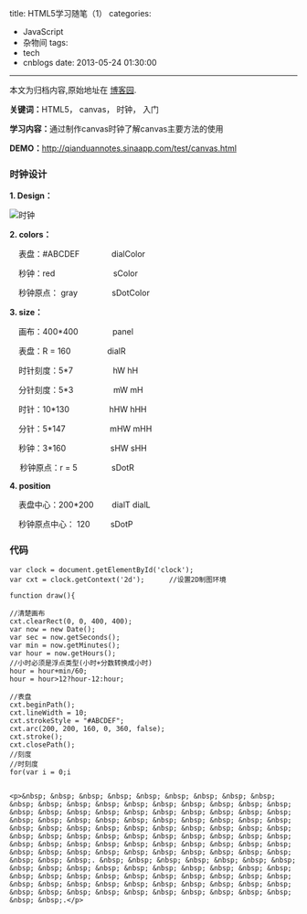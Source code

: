 title: HTML5学习随笔（1）
categories:
  - JavaScript
  - 杂物间
tags:
  - tech
  - cnblogs
date: 2013-05-24 01:30:00
---

<div class="history-article">本文为归档内容,原始地址在 <a href="http://www.cnblogs.com/hustskyking/archive/2013/05/24/canvas-clock.html" target="_blank">博客园</a>.</div>

<p><strong>关键词：</strong>HTML5， canvas， 时钟， 入门</p>
<p><strong>学习内容：</strong>通过制作canvas时钟了解canvas主要方法的使用</p>
<p><strong>DEMO：</strong><a href="http://qianduannotes.sinaapp.com/test/canvas.html" target="_blank">http://qianduannotes.sinaapp.com/test/canvas.html</a></p>


<h3>时钟设计</h3>
<p><strong>1. Design：</strong></p>
<p><img title="时钟" src="http://images.cnblogs.com/cnblogs_com/hustskyking/464217/o_%e6%97%b6%e9%92%9f.png" alt="时钟"></p>
<p><strong>2. colors：</strong></p>
<p>&nbsp; &nbsp; 表盘：<span>#ABCDEF</span>　　　　dialColor</p>
<p>&nbsp; &nbsp; 秒钟：<span>red</span>　　　　　　　 sColor</p>
<p>&nbsp; &nbsp; 秒钟原点： <span>gray</span>　　　　 sDotColor</p>
<p><strong>3. size：</strong></p>
<p>&nbsp; &nbsp; 画布：400*400　　　　 panel</p>
<p>&nbsp; &nbsp; 表盘：R = 160　　　　 &nbsp;dialR</p>
<p>&nbsp; &nbsp; 时针刻度：5*7　　　　　hW hH</p>
<p>&nbsp; &nbsp; 分针刻度：5*3　　　　　mW mH</p>
<p>&nbsp; &nbsp; 时针：10*130　　　　　hHW hHH</p>
<p>&nbsp; &nbsp; 分针：5*147　　　　　 &nbsp;mHW mHH</p>
<p>&nbsp; &nbsp; 秒钟：3*160　　　　　 &nbsp;sHW sHH</p>
<p>　 秒钟原点：r = 5　　　　 sDotR</p>
<p><strong>4. position</strong></p>
<p>&nbsp; &nbsp; 表盘中心：200*200　　 dialT dialL</p>
<p>&nbsp; &nbsp; 秒钟原点中心： 120　　 &nbsp;sDotP</p>


<h3>代码</h3>

```
var clock = document.getElementById('clock');
var cxt = clock.getContext('2d');      //设置2D制图环境

function draw(){

//清楚画布
cxt.clearRect(0, 0, 400, 400);
var now = new Date();
var sec = now.getSeconds();
var min = now.getMinutes();
var hour = now.getHours();
//小时必须是浮点类型(小时+分数转换成小时)
hour = hour+min/60;
hour = hour>12?hour-12:hour;

//表盘
cxt.beginPath();
cxt.lineWidth = 10;
cxt.strokeStyle = "#ABCDEF";
cxt.arc(200, 200, 160, 0, 360, false);
cxt.stroke();
cxt.closePath();
//刻度
//时刻度
for(var i = 0;i


<p>&nbsp; &nbsp; &nbsp; &nbsp; &nbsp; &nbsp; &nbsp; &nbsp; &nbsp; &nbsp; &nbsp; &nbsp; &nbsp; &nbsp; &nbsp; &nbsp; &nbsp; &nbsp; &nbsp; &nbsp; &nbsp; &nbsp; &nbsp; &nbsp; &nbsp; &nbsp; &nbsp; &nbsp; &nbsp; &nbsp; &nbsp; &nbsp; &nbsp; &nbsp; &nbsp; &nbsp; &nbsp; &nbsp; &nbsp; &nbsp; &nbsp; &nbsp; &nbsp; &nbsp; &nbsp; &nbsp; &nbsp; &nbsp; &nbsp; &nbsp; &nbsp; &nbsp; &nbsp; &nbsp; &nbsp; &nbsp; &nbsp; &nbsp; &nbsp; &nbsp; &nbsp; &nbsp; &nbsp; &nbsp; &nbsp; &nbsp; &nbsp; &nbsp; &nbsp; &nbsp; &nbsp; &nbsp; &nbsp; &nbsp; &nbsp; &nbsp; &nbsp; &nbsp; &nbsp; &nbsp; &nbsp; &nbsp;. &nbsp; &nbsp; &nbsp; &nbsp; &nbsp; &nbsp; &nbsp; &nbsp; &nbsp; &nbsp; &nbsp; &nbsp; &nbsp; &nbsp; &nbsp; &nbsp; &nbsp; &nbsp; &nbsp; &nbsp; &nbsp; &nbsp; &nbsp; &nbsp; &nbsp; &nbsp; &nbsp; &nbsp; &nbsp; &nbsp; &nbsp; &nbsp; &nbsp; &nbsp; &nbsp; &nbsp; &nbsp; &nbsp; &nbsp; &nbsp; &nbsp; &nbsp; &nbsp; &nbsp; &nbsp; &nbsp; &nbsp; &nbsp; &nbsp;.</p>